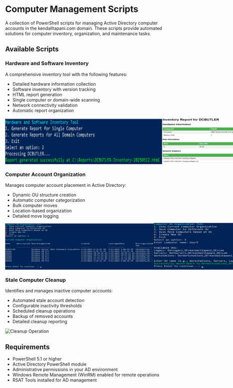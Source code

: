 # Computer Management Scripts

A collection of PowerShell scripts for managing Active Directory computer accounts in the kendalltapani.com domain. These scripts provide automated solutions for computer inventory, organization, and maintenance tasks.

## Available Scripts

### Hardware and Software Inventory
A comprehensive inventory tool with the following features:
- Detailed hardware information collection
- Software inventory with version tracking
- HTML report generation
- Single computer or domain-wide scanning
- Network connectivity validation
- Automatic report organization

<div style="display: flex; align-items: flex-start;">
<img src="Hardware-Software-Inventory-Report/image1.png" height="150" width="auto" alt="Inventory Tool Menu"/>
<img src="Hardware-Software-Inventory-Report/image2.png" height="150" width="auto" alt="Generated Report"/>
</div>

### Computer Account Organization
Manages computer account placement in Active Directory:
- Dynamic OU structure creation
- Automatic computer categorization
- Bulk computer moves
- Location-based organization
- Detailed move logging

<div style="display: flex; align-items: flex-start;">
<img src="Computer-OU-Organization/image1.png" height="150" width="auto" alt="Organization Tool"/>
<img src="Computer-OU-Organization/image2.png" height="150" width="auto" alt="OU Structure"/>
<img src="Computer-OU-Organization/image3.png" height="150" width="auto" alt="Move Operation"/>
</div>

### Stale Computer Cleanup
Identifies and manages inactive computer accounts:
- Automated stale account detection
- Configurable inactivity thresholds
- Scheduled cleanup operations
- Backup of removed accounts
- Detailed cleanup reporting

<img src="Stale-Computer-Cleanup/image.png" height="150" width="auto" alt="Cleanup Operation"/>

## Requirements
- PowerShell 5.1 or higher
- Active Directory PowerShell module
- Administrative permissions in your AD environment
- Windows Remote Management (WinRM) enabled for remote operations
- RSAT Tools installed for AD management 
